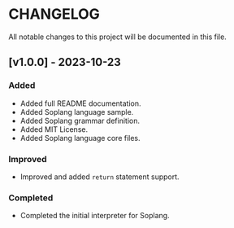 # CHANGELOG

All notable changes to this project will be documented in this file.

## [v1.0.0] - 2023-10-23

### Added
- Added full README documentation.
- Added Soplang language sample.
- Added Soplang grammar definition.
- Added MIT License.
- Added Soplang language core files.

### Improved
- Improved and added `return` statement support.

### Completed
- Completed the initial interpreter for Soplang.
